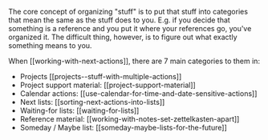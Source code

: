 The core concept of organizing "stuff" is to put that stuff into categories that mean the same as the stuff does to you. E.g. if you decide that something is a reference and you put it where your references go, you've organized  it. The difficult thing, however, is to figure out what exactly something means to you. 

When [[working-with-next-actions]], there are 7 main categories to them in:

- Projects [[projects--stuff-with-multiple-actions]]
- Project support material: [[project-support-material]]
- Calendar actions: [[use-calendar-for-time-and-date-sensitive-actions]]
- Next lists: [[sorting-next-actions-into-lists]]
- Waiting-for lists: [[waiting-for-lists]]
- Reference material: [[working-with-notes-set-zettelkasten-apart]]
- Someday / Maybe list: [[someday-maybe-lists-for-the-future]]
